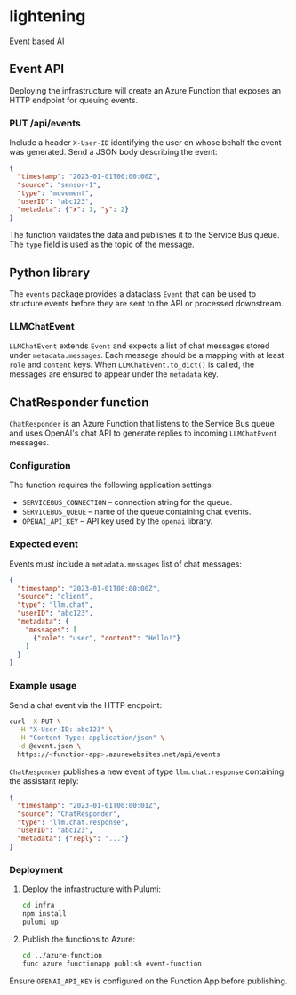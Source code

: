 # lightening

Event based AI

## Event API

Deploying the infrastructure will create an Azure Function that exposes an HTTP endpoint for queuing events.

### PUT /api/events

Include a header `X-User-ID` identifying the user on whose behalf the event was
generated. Send a JSON body describing the event:

```json
{
  "timestamp": "2023-01-01T00:00:00Z",
  "source": "sensor-1",
  "type": "movement",
  "userID": "abc123",
  "metadata": {"x": 1, "y": 2}
}
```

The function validates the data and publishes it to the Service Bus queue. The `type` field is used as the topic of the message.

## Python library

The `events` package provides a dataclass `Event` that can be used to structure events before they are sent to the API or processed downstream.

### LLMChatEvent

`LLMChatEvent` extends `Event` and expects a list of chat messages stored under
`metadata.messages`. Each message should be a mapping with at least `role` and
`content` keys. When `LLMChatEvent.to_dict()` is called, the messages are
ensured to appear under the `metadata` key.

## ChatResponder function

`ChatResponder` is an Azure Function that listens to the Service Bus queue and
uses OpenAI's chat API to generate replies to incoming `LLMChatEvent` messages.

### Configuration

The function requires the following application settings:

- `SERVICEBUS_CONNECTION` – connection string for the queue.
- `SERVICEBUS_QUEUE` – name of the queue containing chat events.
- `OPENAI_API_KEY` – API key used by the `openai` library.

### Expected event

Events must include a `metadata.messages` list of chat messages:

```json
{
  "timestamp": "2023-01-01T00:00:00Z",
  "source": "client",
  "type": "llm.chat",
  "userID": "abc123",
  "metadata": {
    "messages": [
      {"role": "user", "content": "Hello!"}
    ]
  }
}
```

### Example usage

Send a chat event via the HTTP endpoint:

```bash
curl -X PUT \
  -H "X-User-ID: abc123" \
  -H "Content-Type: application/json" \
  -d @event.json \
  https://<function-app>.azurewebsites.net/api/events
```

`ChatResponder` publishes a new event of type `llm.chat.response` containing the
assistant reply:

```json
{
  "timestamp": "2023-01-01T00:00:01Z",
  "source": "ChatResponder",
  "type": "llm.chat.response",
  "userID": "abc123",
  "metadata": {"reply": "..."}
}
```

### Deployment

1. Deploy the infrastructure with Pulumi:

   ```bash
   cd infra
   npm install
   pulumi up
   ```

2. Publish the functions to Azure:

   ```bash
   cd ../azure-function
   func azure functionapp publish event-function
   ```

Ensure `OPENAI_API_KEY` is configured on the Function App before publishing.
